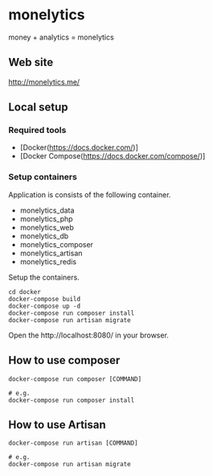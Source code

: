 # monelytics

money + analytics = monelytics

## Web site
http://monelytics.me/

## Local setup

### Required tools

* [Docker(https://docs.docker.com/)]
* [Docker Compose(https://docs.docker.com/compose/)]


### Setup containers

Application is consists of the following container.

* monelytics_data
* monelytics_php
* monelytics_web
* monelytics_db
* monelytics_composer
* monelytics_artisan
* monelytics_redis

Setup the containers.

```
cd docker
docker-compose build
docker-compose up -d
docker-compose run composer install
docker-compose run artisan migrate
```

Open the http://localhost:8080/ in your browser.

## How to use composer

```
docker-compose run composer [COMMAND]

# e.g.
docker-compose run composer install
```

## How to use Artisan

```
docker-compose run artisan [COMMAND]

# e.g.
docker-compose run artisan migrate
```
